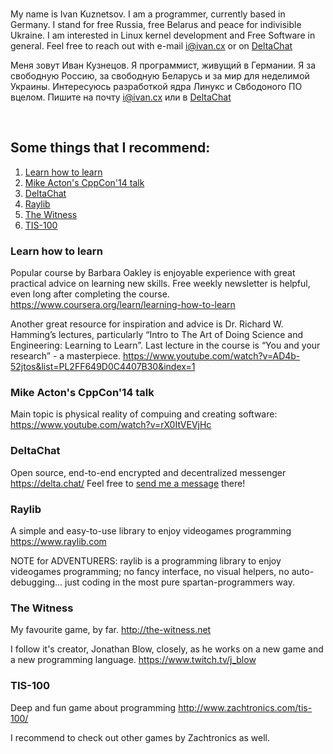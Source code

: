 <br/>

My name is Ivan Kuznetsov. I am a programmer, currently based in Germany.
I stand for free Russia, free Belarus and peace for indivisible Ukraine.
I am interested in Linux kernel development and Free Software in general.
Feel free to reach out with e-mail <i@ivan.cx> or on [DeltaChat](https://i.delta.chat/#19C784DA1D691EB6C30098168271DA137F9E9592&a=1yj3fflsh%40nine.testrun.org&n=Ivan&i=hK5L343AcIf&s=pT_frQMa1_Y)


Меня зовут Иван Кузнецов. Я программист, живущий в Германии. 
Я за свободную Россию, за свободную Беларусь и за мир для неделимой Украины.
Интересуюсь разработкой ядра Линукс и Свбодоного ПО вцелом.
Пишите на почту <i@ivan.cx> или в [DeltaChat](https://i.delta.chat/#19C784DA1D691EB6C30098168271DA137F9E9592&a=1yj3fflsh%40nine.testrun.org&n=Ivan&i=hK5L343AcIf&s=pT_frQMa1_Y)


<br/>

## Some things that I recommend:

1. [Learn how to learn](#learn_how_to_learn)
2. [Mike Acton's CppCon'14 talk](#mike_acton_talk)
3. [DeltaChat](#deltachat)
4. [Raylib](#raylib)
5. [The Witness](#the_witness)
6. [TIS-100](#tis100)

### Learn how to learn

<a name="learn_how_to_learn"/>

Popular course by Barbara Oakley is enjoyable experience with great practical advice on learning new skills. Free weekly newsletter is helpful, even long after completing the course.
<https://www.coursera.org/learn/learning-how-to-learn>

Another great resource for inspiration and advice is Dr. Richard W. Hamming’s lectures, particularly “Intro to The Art of Doing Science and Engineering: Learning to Learn”. Last lecture in the course is “You and your research” - a masterpiece.
<https://www.youtube.com/watch?v=AD4b-52jtos&list=PL2FF649D0C4407B30&index=1>

### Mike Acton's CppCon'14 talk

<a name="mike_acton_talk"/>

Main topic is physical reality of compuing and creating software:
<https://www.youtube.com/watch?v=rX0ItVEVjHc>

### DeltaChat

<a name="deltachat"/>

Open source, end-to-end encrypted and decentralized messenger <https://delta.chat/>
Feel free to [send me a message](https://i.delta.chat/#42DEC6573F743AB7D69BEDEE9C4099B8B09C5BE8&a=0wtocdmrw%40chatmail.ivan.cx&n=Ivan&i=BqY_T9RcYaNAZgMS_Ce5KvgF&s=xeFnpwseowOWixp1PwBAeeeb) there!


### Raylib

<a name="raylib"/>

A simple and easy-to-use library to enjoy videogames programming <https://www.raylib.com>

NOTE for ADVENTURERS: raylib is a programming library to enjoy videogames programming; no fancy interface, no visual helpers, no auto-debugging... just coding in the most pure spartan-programmers way.

### The Witness

<a name="the_witness"/>

My favourite game, by far.
<http://the-witness.net>

I follow it's creator, Jonathan Blow, closely, as he works on a new game and a new programming language. 
<https://www.twitch.tv/j_blow>

### TIS-100

<a name="tis100"/>

Deep and fun game about programming <http://www.zachtronics.com/tis-100/>

I recommend to check out other games by Zachtronics as well.

